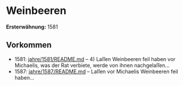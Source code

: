 # Weinbeeren

**Ersterwähnung:** 1581

## Vorkommen
- 1581: [jahre/1581/README.md](../jahre/1581/README.md) – 4) Laſſen Weinbeeren feil haben vor Michaelis, was
der Rat verbiete, werde von ihnen nachgelaſſen...
- 1587: [jahre/1587/README.md](../jahre/1587/README.md) – Laſſen vor Michaelis Weinbeeren feil haben...
